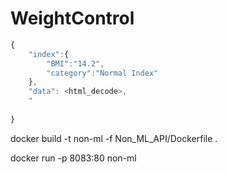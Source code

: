 # WeightControl


```javascript
{
    "index":{
        "BMI":"14.2",
        "category":"Normal Index"
    },
    "data": <html_decode>,
    "
  
}
```

docker build -t non-ml  -f Non_ML_API/Dockerfile . 

 docker run -p 8083:80 non-ml   

 ```html
 
 ```